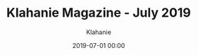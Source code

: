 ---
title: Klahanie Magazine - July 2019 
date: 2019-07-01 00:00
author: Klahanie
filename: 2019-07-01
description: Learn about Klahanie's vacation house checks, keeping your lawn looking great, and how we keep Yellow lake safe. 
---
